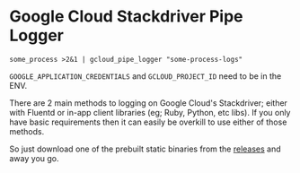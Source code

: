 # Google Cloud Stackdriver Pipe Logger

`some_process >2&1 | gcloud_pipe_logger "some-process-logs"`

`GOOGLE_APPLICATION_CREDENTIALS` and `GCLOUD_PROJECT_ID` need to be in the ENV.

There are 2 main methods to logging on Google Cloud's Stackdriver; either with
Fluentd or in-app client libraries (eg; Ruby, Python, etc libs). If you only
have basic requirements then it can easily be overkill to use either of those
methods.

So just download one of the prebuilt static binaries from the [releases](/releases)
and away you go.
